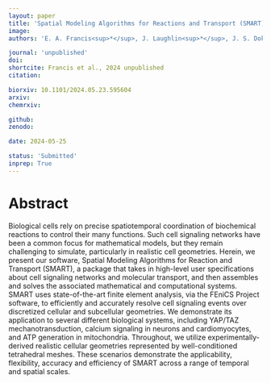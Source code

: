 ```yaml
---
layout: paper
title: 'Spatial Modeling Algorithms for Reactions and Transport (SMART) in Biological Cells'
image: 
authors: 'E. A. Francis<sup>*</sup>, J. Laughlin<sup>*</sup>, J. S. Dokken, H. Finsberg, C. T. Lee, M. E. Rognes<sup>$</sup>, and P. Rangamani<sup>$</sup>'

journal: 'unpublished'
doi: 
shortcite: Francis et al., 2024 unpublished
citation: 

biorxiv: 10.1101/2024.05.23.595604
arxiv: 
chemrxiv: 

github: 
zenodo: 

date: 2024-05-25

status: 'Submitted'
inprep: True
---
```


# Abstract

Biological cells rely on precise spatiotemporal coordination of biochemical reactions to control their many functions. Such cell signaling networks have been a common focus for mathematical models, but they remain challenging to simulate, particularly in realistic cell geometries. Herein, we present our software, Spatial Modeling Algorithms for Reaction and Transport (SMART), a package that takes in high-level user specifications about cell signaling networks and molecular transport, and then assembles and solves the associated mathematical and computational systems. SMART uses state-of-the-art finite element analysis, via the FEniCS Project software, to efficiently and accurately resolve cell signaling events over discretized cellular and subcellular geometries. We demonstrate its application to several different biological systems, including YAP/TAZ mechanotransduction, calcium signaling in neurons and cardiomyocytes, and ATP generation in mitochondria. Throughout, we utilize experimentally-derived realistic cellular geometries represented by well-conditioned tetrahedral meshes. These scenarios demonstrate the applicability, flexibility, accuracy and efficiency of SMART across a range of temporal and spatial scales.
